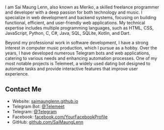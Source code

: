 I am Sai Maung Lenn, also known as Meriko, a skilled freelance programmer and developer with a deep passion for both technology and music. I specialize in web development and backend systems, focusing on building functional, efficient, and user-friendly web applications. My technical expertise includes multiple programming languages, such as HTML, CSS, JavaScript, Python, C, C#, Java, SQL, SQLite, Kotlin, and Dart.

Beyond my professional work in software development, I have a strong interest in computer music production, which I pursue as a hobby. Over the years, I have developed numerous Telegram bots and web applications, catering to various needs and enhancing automation processes. One of my most notable projects is Telemeet, a widely used dating bot designed to automate tasks and provide interactive features that improve user experience.

## Contact Me  
- Website: [saimaunglenn.github.io](https://saimaunglenn.pythonanywhere.com)  
- Telegram Bot: [@Telemeet](https://t.me/telemeetmmbot)
- Telegram: [@Telegram](https://t.me/maunglenn)  
- Facebook: [facebook.com/YourFacebookProfile](https://facebook.com/maunglenn)  
- GitHub: [github.com/SaiMaungLenn](https://github.com/SaiMaungLenn)  
